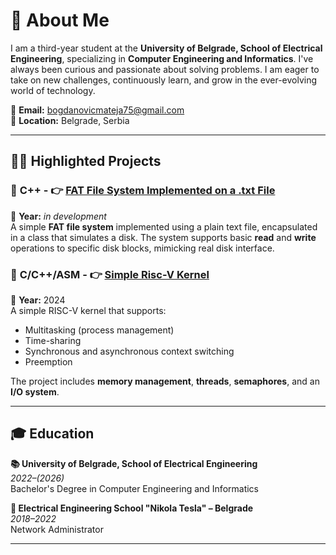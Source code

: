 # 📜 About Me

I am a third-year student at the **University of Belgrade, School of Electrical Engineering**, specializing in **Computer Engineering and Informatics**. I've always been curious and passionate about solving problems. I am eager to take on new challenges, continuously learn, and grow in the ever-evolving world of technology.

📧 **Email:** bogdanovicmateja75@gmail.com  
📍 **Location:** Belgrade, Serbia

---

## 🧑‍💻 Highlighted Projects

### 📂 **C++ - 👉 <a href="https://github.com/matejabogdanovic/FAT-File-System-Simulation">FAT File System Implemented on a .txt File</a>**

📅 **Year:** _in development_\
A simple **FAT file system** implemented using a plain text file, encapsulated in a class that simulates a disk. The system supports basic **read** and **write** operations to specific disk blocks, mimicking real disk interface.

### 🔧 **C/C++/ASM - 👉 <a href="https://github.com/matejabogdanovic/University/tree/main/Year2/Semester4/OS1/riscv-simple-kernel">Simple Risc-V Kernel</a>**

📅 **Year:** 2024  
A simple RISC-V kernel that supports:

- Multitasking (process management)
- Time-sharing
- Synchronous and asynchronous context switching
- Preemption

The project includes **memory management**, **threads**, **semaphores**, and an **I/O system**.

---

## 🎓 Education

**📚 University of Belgrade, School of Electrical Engineering**  
_2022–(2026)_ \
Bachelor's Degree in Computer Engineering and Informatics

**🏫 Electrical Engineering School "Nikola Tesla" – Belgrade**  
_2018–2022_\
Network Administrator

---
